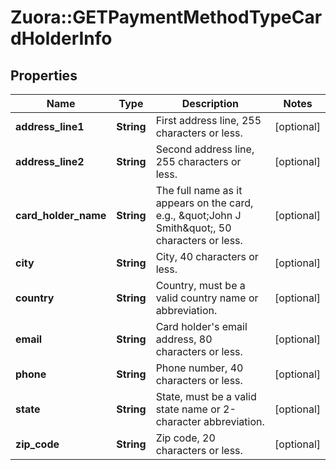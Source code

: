 # Zuora::GETPaymentMethodTypeCardHolderInfo

## Properties
Name | Type | Description | Notes
------------ | ------------- | ------------- | -------------
**address_line1** | **String** | First address line, 255 characters or less.  | [optional] 
**address_line2** | **String** | Second address line, 255 characters or less.  | [optional] 
**card_holder_name** | **String** | The full name as it appears on the card, e.g., \&quot;John J Smith\&quot;, 50 characters or less.  | [optional] 
**city** | **String** | City, 40 characters or less.  | [optional] 
**country** | **String** | Country, must be a valid country name or abbreviation.  | [optional] 
**email** | **String** | Card holder&#39;s email address, 80 characters or less.  | [optional] 
**phone** | **String** | Phone number, 40 characters or less.  | [optional] 
**state** | **String** | State, must be a valid state name or 2-character abbreviation.  | [optional] 
**zip_code** | **String** | Zip code, 20 characters or less.  | [optional] 


